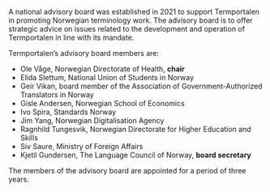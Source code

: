 A national advisory board was established in 2021 to support
Termportalen in promoting Norwegian terminology work. The advisory
board is to offer strategic advice on issues related to the
development and operation of Termportalen in line with its mandate.

Termportalen’s advisory board members are:
- Ole Våge, Norwegian Directorate of Health, **chair**
- Elida Slettum, National Union of Students in Norway
- Geir Vikan, board member of the Association of Government-Authorized Translators in Norway
- Gisle Andersen, Norwegian School of Economics
- Ivo Spira, Standards Norway
- Jim Yang, Norwegian Digitalisation Agency
- Ragnhild Tungesvik, Norwegian Directorate for Higher Education and Skills
- Siv Saure, Ministry of Foreign Affairs
- Kjetil Gundersen, The Language Council of Norway, **board secretary**

The members of the advisory board are appointed for a period of three years.
